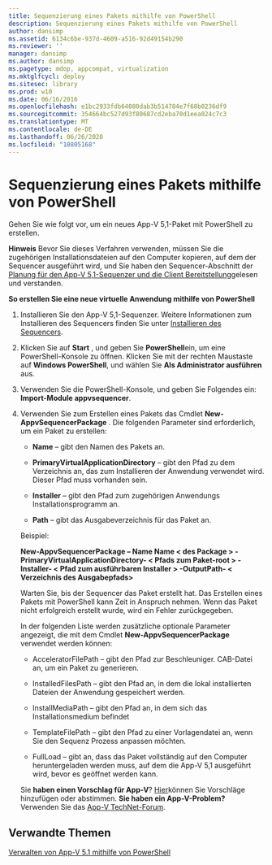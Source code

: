 ```yaml
---
title: Sequenzierung eines Pakets mithilfe von PowerShell
description: Sequenzierung eines Pakets mithilfe von PowerShell
author: dansimp
ms.assetid: 6134c6be-937d-4609-a516-92d49154b290
ms.reviewer: ''
manager: dansimp
ms.author: dansimp
ms.pagetype: mdop, appcompat, virtualization
ms.mktglfcycl: deploy
ms.sitesec: library
ms.prod: w10
ms.date: 06/16/2016
ms.openlocfilehash: e1bc2933fdb64080dab3b514784e7f68b0236df9
ms.sourcegitcommit: 354664bc527d93f80687cd2eba70d1eea024c7c3
ms.translationtype: MT
ms.contentlocale: de-DE
ms.lasthandoff: 06/26/2020
ms.locfileid: "10805168"
---
```

# Sequenzierung eines Pakets mithilfe von PowerShell


Gehen Sie wie folgt vor, um ein neues App-V 5,1-Paket mit PowerShell zu erstellen.

**Hinweis**  Bevor Sie dieses Verfahren verwenden, müssen Sie die zugehörigen Installationsdateien auf den Computer kopieren, auf dem der Sequencer ausgeführt wird, und Sie haben den Sequencer-Abschnitt der [Planung für den App-V 5,1-Sequenzer und die Client Bereitstellung](planning-for-the-app-v-51-sequencer-and-client-deployment.md)gelesen und verstanden.

 

**So erstellen Sie eine neue virtuelle Anwendung mithilfe von PowerShell**

1.  Installieren Sie den App-V 5,1-Sequenzer. Weitere Informationen zum Installieren des Sequencers finden Sie unter [Installieren des Sequencers](how-to-install-the-sequencer-51beta-gb18030.md).

2.  Klicken Sie auf **Start** , und geben Sie **PowerShell**ein, um eine PowerShell-Konsole zu öffnen. Klicken Sie mit der rechten Maustaste auf **Windows PowerShell**, und wählen Sie **Als Administrator ausführen** aus.

3.  Verwenden Sie die PowerShell-Konsole, und geben Sie Folgendes ein: **Import-Module appvsequencer**.

4.  Verwenden Sie zum Erstellen eines Pakets das Cmdlet **New-AppvSequencerPackage** . Die folgenden Parameter sind erforderlich, um ein Paket zu erstellen:

    -   **Name** – gibt den Namen des Pakets an.

    -   **PrimaryVirtualApplicationDirectory** – gibt den Pfad zu dem Verzeichnis an, das zum Installieren der Anwendung verwendet wird. Dieser Pfad muss vorhanden sein.

    -   **Installer** – gibt den Pfad zum zugehörigen Anwendungs Installationsprogramm an.

    -   **Path** – gibt das Ausgabeverzeichnis für das Paket an.

    Beispiel:

    **New-AppvSequencerPackage – Name Name &lt; des Package &gt; -PrimaryVirtualApplicationDirectory- &lt; Pfads zum Paket-root &gt; -Installer- &lt; Pfad zum ausführbaren Installer &gt; -OutputPath- &lt; Verzeichnis des Ausgabepfads&gt;**

    Warten Sie, bis der Sequencer das Paket erstellt hat. Das Erstellen eines Pakets mit PowerShell kann Zeit in Anspruch nehmen. Wenn das Paket nicht erfolgreich erstellt wurde, wird ein Fehler zurückgegeben.

    In der folgenden Liste werden zusätzliche optionale Parameter angezeigt, die mit dem Cmdlet **New-AppvSequencerPackage** verwendet werden können:

    -   AcceleratorFilePath – gibt den Pfad zur Beschleuniger. CAB-Datei an, um ein Paket zu generieren.

    -   InstalledFilesPath – gibt den Pfad an, in dem die lokal installierten Dateien der Anwendung gespeichert werden.

    -   InstallMediaPath – gibt den Pfad an, in dem sich das Installationsmedium befindet

    -   TemplateFilePath – gibt den Pfad zu einer Vorlagendatei an, wenn Sie den Sequenz Prozess anpassen möchten.

    -   FullLoad – gibt an, dass das Paket vollständig auf den Computer heruntergeladen werden muss, auf dem die App-V 5,1 ausgeführt wird, bevor es geöffnet werden kann.

    Sie **haben einen Vorschlag für App-V**? [Hier](http://appv.uservoice.com/forums/280448-microsoft-application-virtualization)können Sie Vorschläge hinzufügen oder abstimmen. **Sie haben ein App-V-Problem?** Verwenden Sie das [App-V TechNet-Forum](https://social.technet.microsoft.com/Forums/home?forum=mdopappv).

## Verwandte Themen


[Verwalten von App-V 5.1 mithilfe von PowerShell](administering-app-v-51-by-using-powershell.md)

 

 





